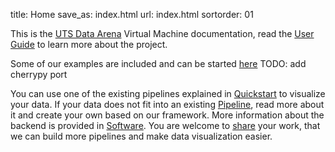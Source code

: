 title: Home
save_as: index.html
url: index.html
sortorder: 01

This is the [UTS Data Arena](http://www.uts.edu.au/partners-and-community/initiatives/data-arena/overview) Virtual Machine documentation, read the [User Guide]({filename}userguide.md) to learn more about the project.

Some of our examples are included and can be started [here](http://127.0.0.1:8002)
TODO: add cherrypy port

You can use one of the existing pipelines explained in [Quickstart]({filename}quickstart.md) to visualize your data.
If your data does not fit into an existing [Pipeline]({filename}pipelines.md), read more about it and create your own based on our framework.
More information about the backend is provided in [Software]({filename}software.md).
You are welcome to [share](https://github.com/UTSDataArena) your work, that we can build more pipelines and make data visualization easier.
